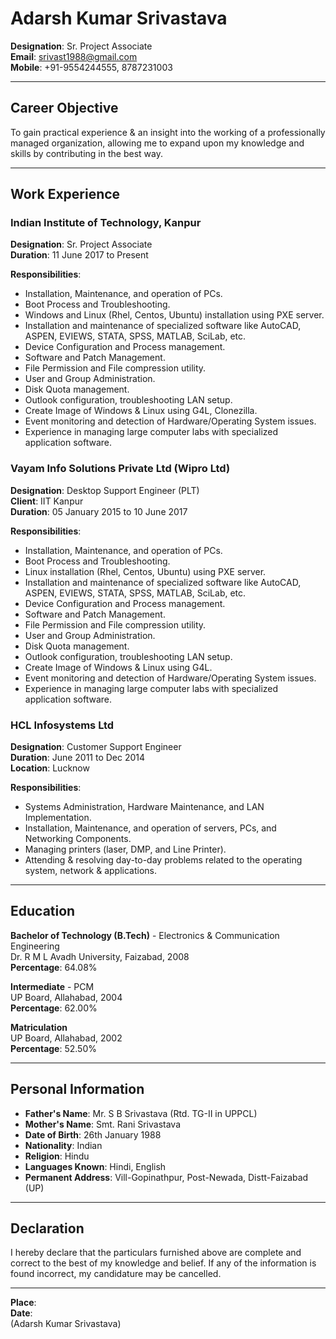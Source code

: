 # Adarsh Kumar Srivastava

**Designation**: Sr. Project Associate  
**Email**: [srivast1988@gmail.com](mailto:srivast1988@gmail.com)  
**Mobile**: +91-9554244555, 8787231003

---

## Career Objective
To gain practical experience & an insight into the working of a professionally managed organization, allowing me to expand upon my knowledge and skills by contributing in the best way.

---

## Work Experience

### **Indian Institute of Technology, Kanpur**  
**Designation**: Sr. Project Associate  
**Duration**: 11 June 2017 to Present  

**Responsibilities**:
- Installation, Maintenance, and operation of PCs.
- Boot Process and Troubleshooting.
- Windows and Linux (Rhel, Centos, Ubuntu) installation using PXE server.
- Installation and maintenance of specialized software like AutoCAD, ASPEN, EVIEWS, STATA, SPSS, MATLAB, SciLab, etc.
- Device Configuration and Process management.
- Software and Patch Management.
- File Permission and File compression utility.
- User and Group Administration.
- Disk Quota management.
- Outlook configuration, troubleshooting LAN setup.
- Create Image of Windows & Linux using G4L, Clonezilla.
- Event monitoring and detection of Hardware/Operating System issues.
- Experience in managing large computer labs with specialized application software.

### **Vayam Info Solutions Private Ltd (Wipro Ltd)**  
**Designation**: Desktop Support Engineer (PLT)  
**Client**: IIT Kanpur  
**Duration**: 05 January 2015 to 10 June 2017  

**Responsibilities**:
- Installation, Maintenance, and operation of PCs.
- Boot Process and Troubleshooting.
- Linux installation (Rhel, Centos, Ubuntu) using PXE server.
- Installation and maintenance of specialized software like AutoCAD, ASPEN, EVIEWS, STATA, SPSS, MATLAB, SciLab, etc.
- Device Configuration and Process management.
- Software and Patch Management.
- File Permission and File compression utility.
- User and Group Administration.
- Disk Quota management.
- Outlook configuration, troubleshooting LAN setup.
- Create Image of Windows & Linux using G4L.
- Event monitoring and detection of Hardware/Operating System issues.
- Experience in managing large computer labs with specialized application software.

### **HCL Infosystems Ltd**  
**Designation**: Customer Support Engineer  
**Duration**: June 2011 to Dec 2014  
**Location**: Lucknow  

**Responsibilities**:
- Systems Administration, Hardware Maintenance, and LAN Implementation.
- Installation, Maintenance, and operation of servers, PCs, and Networking Components.
- Managing printers (laser, DMP, and Line Printer).
- Attending & resolving day-to-day problems related to the operating system, network & applications.

---

## Education

**Bachelor of Technology (B.Tech)** - Electronics & Communication Engineering  
Dr. R M L Avadh University, Faizabad, 2008  
**Percentage**: 64.08%

**Intermediate** - PCM  
UP Board, Allahabad, 2004  
**Percentage**: 62.00%

**Matriculation**  
UP Board, Allahabad, 2002  
**Percentage**: 52.50%

---

## Personal Information

- **Father's Name**: Mr. S B Srivastava (Rtd. TG-II in UPPCL)
- **Mother's Name**: Smt. Rani Srivastava
- **Date of Birth**: 26th January 1988
- **Nationality**: Indian
- **Religion**: Hindu
- **Languages Known**: Hindi, English
- **Permanent Address**: Vill-Gopinathpur, Post-Newada, Distt-Faizabad (UP)

---

## Declaration
I hereby declare that the particulars furnished above are complete and correct to the best of my knowledge and belief. If any of the information is found incorrect, my candidature may be cancelled.

---

**Place**:  
**Date**:  
(Adarsh Kumar Srivastava)
